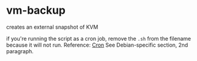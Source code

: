 # vm-backup
creates an external snapshot of KVM 

if you're running the script as a cron job, remove the `.sh` from the filename because it will not run. Reference: [Cron](http://manpages.ubuntu.com/manpages/impish/en/man8/cron.8.html#:~:text=As%20%20described%20%20above,will%20be%20ignored) See Debian-specific section, 2nd paragraph.
